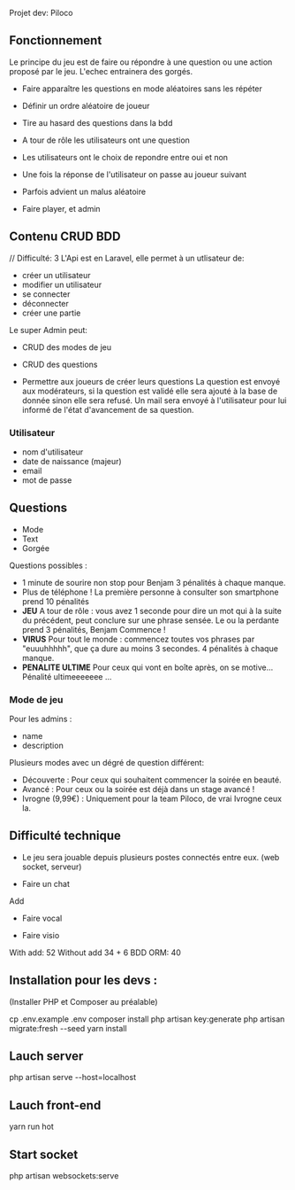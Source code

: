 Projet dev: Piloco

## Fonctionnement

Le principe du jeu est de faire ou répondre à une question ou une action proposé par le jeu. L'echec entrainera des gorgés.


- Faire apparaître les questions en mode aléatoires sans les répéter

- Définir un ordre aléatoire de joueur

- Tire au hasard des questions dans la bdd

- A tour de rôle les utilisateurs ont une question

- Les utilisateurs ont le choix de repondre entre oui et non

- Une fois la réponse de l'utilisateur on passe au joueur suivant

- Parfois advient un malus aléatoire

- Faire player, et admin

## Contenu CRUD BDD

// Difficulté: 3
L'Api est en Laravel, elle permet à un utlisateur de:

- créer un utilisateur
- modifier un utilisateur
- se connecter 
- déconnecter
- créer une partie


Le super Admin peut:

- CRUD des modes de jeu
- CRUD des questions

- Permettre aux joueurs de créer leurs questions
La question est envoyé aux modérateurs, si la question est validé elle sera ajouté à la base de donnée sinon elle sera refusé.
Un mail sera envoyé à l'utilisateur pour lui informé de l'état d'avancement de sa question.

### Utilisateur

- nom d'utilisateur
- date de naissance (majeur)
- email
- mot de passe

## Questions
- Mode
- Text
- Gorgée

Questions possibles :

- 1 minute de sourire non stop pour Benjam 3 pénalités à chaque manque.
- Plus de téléphone ! La première personne à consulter son smartphone prend 10 pénalités
- **JEU** A tour de rôle : vous avez 1 seconde pour dire un mot qui à la suite du précédent, peut conclure sur une phrase sensée. Le ou la perdante prend 3 pénalités, Benjam Commence !
- **VIRUS** Pour tout le monde : commencez toutes vos phrases par "euuuhhhhh", que ça dure au moins 3 secondes. 4 pénalités à chaque manque.
- **PENALITE ULTIME** Pour ceux qui vont en boîte après, on se motive... Pénalité ultimeeeeeee ...

### Mode de jeu
Pour les admins :
- name
- description

Plusieurs modes avec un dégré de question différent:
- Découverte : Pour ceux qui souhaitent commencer la soirée en beauté.
- Avancé : Pour ceux ou la soirée est déjà dans un stage avancé !
- Ivrogne (9,99€) : Uniquement pour la team Piloco, de vrai Ivrogne ceux la.

## Difficulté technique

- Le jeu sera jouable depuis plusieurs postes connectés entre eux. (web socket, serveur)

- Faire un chat

Add
- Faire vocal

- Faire visio

With add: 52
Without add 34 + 6 BDD ORM: 40


## Installation pour les devs :
(Installer PHP et Composer au préalable)

cp .env.example .env
composer install
php artisan key:generate
php artisan migrate:fresh --seed
yarn install

## Lauch server
php artisan serve --host=localhost

## Lauch front-end
yarn run hot

## Start socket
php artisan websockets:serve
